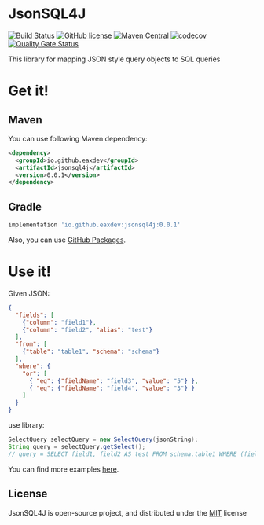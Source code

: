 # JsonSQL4J
[![Build Status](https://github.com/eaxdev/JsonSQL4J/workflows/build/badge.svg)](https://github.com/eaxdev/JsonSQL4J/actions)
[![GitHub license](https://img.shields.io/badge/license-MIT-blue.svg)](https://raw.githubusercontent.com/eaxdev/Java-JsonResume-Validator/master/LICENSE)
[![Maven Central](https://img.shields.io/maven-central/v/io.github.eaxdev/jsonsql4j.svg?label=Maven%20Central)](https://search.maven.org/search?q=g:%22io.github.eaxdev%22%20AND%20a:%22jsonsql4j%22)
[![codecov](https://codecov.io/gh/eaxdev/JsonSQL4J/branch/master/graph/badge.svg)](https://codecov.io/gh/eaxdev/JsonSQL4J)
[![Quality Gate Status](https://sonarcloud.io/api/project_badges/measure?project=eaxdev_JsonSQL4J&metric=alert_status)](https://sonarcloud.io/dashboard?id=eaxdev_JsonSQL4J)

This library for mapping JSON style query objects to SQL queries

# Get it!

## Maven

You can use following Maven dependency:

```xml
<dependency>
  <groupId>io.github.eaxdev</groupId>
  <artifactId>jsonsql4j</artifactId>
  <version>0.0.1</version>
</dependency>
```
## Gradle

```groovy
implementation 'io.github.eaxdev:jsonsql4j:0.0.1'
```
Also, you can use [GitHub Packages](https://github.com/eaxdev/JsonSQL4J/packages).

# Use it!

Given JSON:

```json
{
  "fields": [
    {"column": "field1"},
    {"column": "field2", "alias": "test"}
  ],
  "from": [
    {"table": "table1", "schema": "schema"}
  ],
  "where": {
    "or": [
      { "eq": {"fieldName": "field3", "value": "5"} },
      { "eq": {"fieldName": "field4", "value": "3"} }
    ]
  }
}
```

use library:

```java
SelectQuery selectQuery = new SelectQuery(jsonString);
String query = selectQuery.getSelect();
// query = SELECT field1, field2 AS test FROM schema.table1 WHERE (field3 = 5 OR field4 = 3)

```
You can find more examples [here](src/test/resources).

## License

JsonSQL4J is open-source project, and distributed under the [MIT](http://choosealicense.com/licenses/mit/) license
